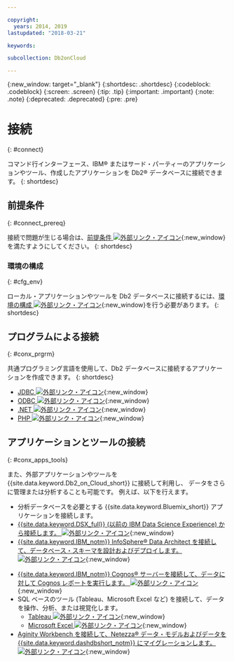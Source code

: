 ```yaml
---

copyright:
  years: 2014, 2019
lastupdated: "2018-03-21"

keywords: 

subcollection: Db2onCloud

---
```


<!-- Attribute definitions --> 
{:new_window: target="_blank"}
{:shortdesc: .shortdesc}
{:codeblock: .codeblock}
{:screen: .screen}
{:tip: .tip}
{:important: .important}
{:note: .note}
{:deprecated: .deprecated}
{:pre: .pre}

# 接続
{: #connect}

コマンド行インターフェース、IBM® またはサード・パーティーのアプリケーションやツール、作成したアプリケーションを Db2® データベースに接続できます。 
{: shortdesc}

## 前提条件
{: #connect_prereq}

接続で問題が生じる場合は、[前提条件 ![外部リンク・アイコン](../../icons/launch-glyph.svg "外部リンク・アイコン")](https://www.ibm.com/support/knowledgecenter/SS6NHC/com.ibm.swg.im.dashdb.doc/connecting/connecting_applications_to_dashdb_database.html){:new_window}を満たすようにしてください。
{: shortdesc}

### 環境の構成
{: #cfg_env}

ローカル・アプリケーションやツールを Db2 データベースに接続するには、[環境の構成 ![外部リンク・アイコン](../../icons/launch-glyph.svg "外部リンク・アイコン")](https://www.ibm.com/support/knowledgecenter/SS6NHC/com.ibm.swg.im.dashdb.doc/connecting/connect_driver_package_config.html){:new_window}を行う必要があります。 
{: shortdesc}

## プログラムによる接続
{: #conx_prgrm}

共通プログラミング言語を使用して、Db2 データベースに接続するアプリケーションを作成できます。
{: shortdesc}

<!--* [Java ![External link icon](../../icons/launch-glyph.svg "External link icon"){}{:new_window} -->
* [JDBC ![外部リンク・アイコン](../../icons/launch-glyph.svg "外部リンク・アイコン")](https://www.ibm.com/support/knowledgecenter/SS6NHC/com.ibm.swg.im.dashdb.doc/connecting/connect_connecting_jdbc_applications.html){:new_window}
* [ODBC ![外部リンク・アイコン](../../icons/launch-glyph.svg "外部リンク・アイコン")](https://www.ibm.com/support/knowledgecenter/SS6NHC/com.ibm.swg.im.dashdb.doc/connecting/connect_connecting_cli_and_odbc_applications.html){:new_window}
* [.NET ![外部リンク・アイコン](../../icons/launch-glyph.svg "外部リンク・アイコン")](https://www.ibm.com/support/knowledgecenter/SS6NHC/com.ibm.swg.im.dashdb.doc/connecting/connect_connecting__net_applications.html){:new_window}
* [PHP ![外部リンク・アイコン](../../icons/launch-glyph.svg "外部リンク・アイコン")](https://www.ibm.com/support/knowledgecenter/SS6NHC/com.ibm.swg.im.dashdb.doc/connecting/connect_connecting_php.html){:new_window}

## アプリケーションとツールの接続
{: #conx_apps_tools}

また、外部アプリケーションやツールを {{site.data.keyword.Db2_on_Cloud_short}} に接続して利用し、
データをさらに管理または分析することも可能です。 例えば、以下を行えます。
   * 分析データベースを必要とする {{site.data.keyword.Bluemix_short}} アプリケーションを接続します。
   * [{{site.data.keyword.DSX_full}} (以前の IBM Data Science Experience) から接続します。 ![外部リンク・アイコン](../../icons/launch-glyph.svg "外部リンク・アイコン")](https://datascience.ibm.com/docs/content/manage-data/create-conn.html?context=analytics&linkInPage=true){:new_window}
   * [{{site.data.keyword.IBM_notm}} InfoSphere® Data Architect を接続して、データベース・スキーマを設計およびデプロイします。 ![外部リンク・アイコン](../../icons/launch-glyph.svg "外部リンク・アイコン")](https://www.ibm.com/support/knowledgecenter/SS6NHC/com.ibm.swg.im.dashdb.doc/connecting/connect_connecting_ibm_data_architect.html){:new_window}
<!--   * Connect Esri ArcGIS to perform geospatial analytics and map publishing with your data. -->
   * [{{site.data.keyword.IBM_notm}} Cognos® サーバーを接続して、データに対して Cognos レポートを実行します。 ![外部リンク・アイコン](../../icons/launch-glyph.svg "外部リンク・アイコン")](https://www.ibm.com/support/knowledgecenter/SS6NHC/com.ibm.swg.im.dashdb.doc/connecting/connect_connecting_cognos.html){:new_window}
   * SQL ベースのツール (Tableau、Microsoft Excel など) を接続して、データを操作、分析、または視覚化します。 
       * [Tableau ![外部リンク・アイコン](../../icons/launch-glyph.svg "外部リンク・アイコン")](https://www.ibm.com/support/knowledgecenter/SS6NHC/com.ibm.swg.im.dashdb.doc/connecting/connect_connecting_tableau.html){:new_window}
       * [Microsoft Excel ![外部リンク・アイコン](../../icons/launch-glyph.svg "外部リンク・アイコン")](https://www.ibm.com/support/knowledgecenter/SS6NHC/com.ibm.swg.im.dashdb.doc/connecting/connect_connecting_excel.html){:new_window}
   * [Aginity Workbench を接続して、Netezza® データ・モデルおよびデータを {{site.data.keyword.dashdbshort_notm}} にマイグレーションします。 ![外部リンク・アイコン](../../icons/launch-glyph.svg "外部リンク・アイコン")](https://www.ibm.com/support/knowledgecenter/SS6NHC/com.ibm.swg.im.dashdb.doc/connecting/connect_connecting_aginity.html){:new_window}
